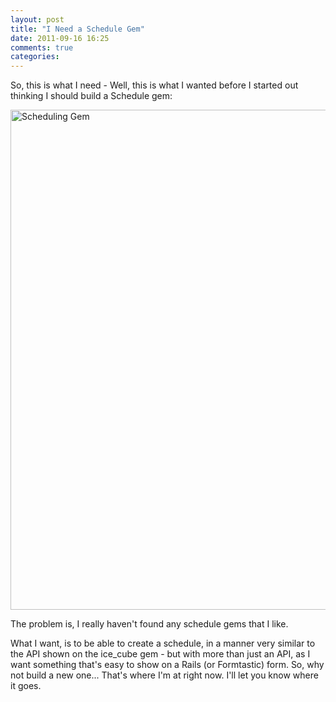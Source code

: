 ```yaml
---
layout: post
title: "I Need a Schedule Gem"
date: 2011-09-16 16:25
comments: true
categories: 
---
```

So, this is what I need - Well, this is what I wanted before I started out thinking I should build a Schedule gem:

<img src="http://s3.amazonaws.com/maptini.com/app/public/system/images/34389/original/06f9e830-b375-012e-3f0a-12313d0361e4.png?1328034042" width="800" alt="Scheduling Gem">

The problem is, I really haven't found any schedule gems that I like.

What I want, is to be able to create a schedule, in a manner very similar to the API shown on the ice\_cube gem - but with more than just an API, as I want something that's easy to show on a Rails (or Formtastic) form.  So, why not build a new one... That's where I'm at right now.  I'll let you know where it goes.
